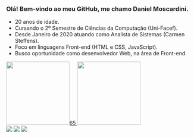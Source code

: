 ### Olá! Bem-vindo ao meu GitHub, me chamo Daniel Moscardini.
- 20 anos de idade. 
- Cursando o 2º Semestre de Ciências da Computação (Uni-Facef).
- Desde Janeiro de 2020 atuando como Analista de Sistemas (Carmen Steffens).
- Foco em linguagens Front-end (HTML e CSS, JavaScript).
- Busco oportunidade como desenvolvedor Web, na área de Front-end

 <div>
  <a href="https://github.com/DanielMoscardini">
  <img height="170em" src="https://github-readme-stats.vercel.app/api?username=DanielMoscardini&show_icons=true&theme=dracula&include_all_commits=true&count_private=true"/>65
  <img height="170em" src="https://github-readme-stats.vercel.app/api/top-langs/?username=DanielMoscardini&layout=compact&langs_count=7&theme=dracula"/>
</div>
  
  <div> 
   <a href="https://instagram.com/moscardinidaniel" target="_blank"><img src="https://img.shields.io/badge/-Instagram-%23E4405F?style=for-the-badge&logo=instagram&logoColor=white" target="_blank"></a>
   <a href = "mailto:moscardinibdaniel@gmail.com"><img src="https://img.shields.io/badge/-Gmail-%23333?style=for-the-badge&logo=gmail&logoColor=white" target="_blank"></a>
  <a href="https://www.linkedin.com/in/daniel-moscardini/" target="_blank"><img src="https://img.shields.io/badge/-LinkedIn-%230077B5?style=for-the-badge&logo=linkedin&logoColor=white" target="_blank"></a> 
       
 </div> 
